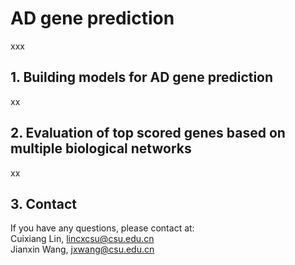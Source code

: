 # AD gene prediction


xxx
## 1. Building models for AD gene prediction

xx
## 2. Evaluation of top scored genes based on multiple biological networks



xx
## 3. Contact
If you have any questions, please contact at:<br>
Cuixiang Lin, lincxcsu@csu.edu.cn<br>
Jianxin Wang, jxwang@csu.edu.cn<br>





